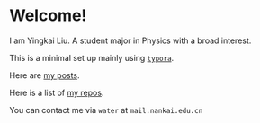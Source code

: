 # Welcome!

I am Yingkai Liu. A student major in Physics with a broad interest.

This is a minimal set up mainly using  [`typora`](www.typora.io).

Here are [my posts](https://yk-liu.github.io/posts/post_index.html).

Here is a list of [my repos](https://yk-liu.github.io/repos/repo_index.html).

You can contact me via `water` at `mail.nankai.edu.cn`